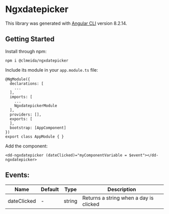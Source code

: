 # Ngxdatepicker

This library was generated with [Angular CLI](https://github.com/angular/angular-cli) version 8.2.14.

## Getting Started

Install through npm:

```
npm i @clmeida/ngxdatepicker
```

Include its module in your `app.module.ts` file:

```
@NgModule({
  declarations: [
    ...
  ],
  imports: [
    ...
    NgxdatepickerModule
  ],
  providers: [],
  exports: [
  ],
  bootstrap: [AppComponent]
})
export class AppModule { }
```

Add the component:

```
<dd-ngxdatepicker (dateClicked)="myComponentVariable = $event"></dd-ngxdatepicker>
```

## Events:

| Name   | Default  | Type  | Description  |
|---|---|---|---|
| dateClicked  |  -  | string  | Returns a string when a day is clicked
